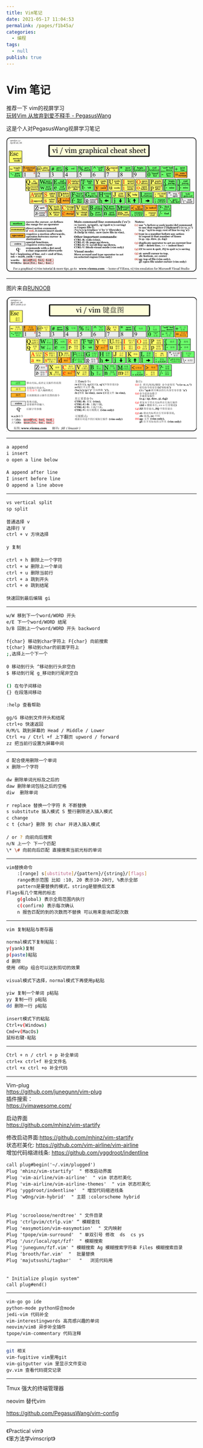 ```yaml
---
title: Vim笔记
date: 2021-05-17 11:04:53
permalink: /pages/f1b45a/
categories: 
  - 编程
tags: 
  - null
publish: true
---
```

# Vim 笔记

推荐一下 vim的视屏学习  
[玩转Vim 从放弃到爱不释手 - PegasusWang](https://www.imooc.com/learn/1129)  

这是个人对PegasusWang视屏学习笔记  

![img](../images/2021-05-17-16-00-06.png)  

---

图片来自[RUNOOB](https://www.runoob.com/w3cnote/all-vim-cheatsheat.html)  

![img](../images/2021-05-17-16-00-29.png)  

---

``` bash
a append
i insert 
o open a line below

A append after line 
I insert before line
O append a line above
```

---

``` bash
vs vertical split 
sp split 

普通选择 v
选择行 V
ctrl + v 方块选择

y 复制

ctrl + h 删除上一个字符
ctrl + w 删除上一个单词
ctrl + u 删除当前行
ctrl + a 跳到开头
ctrl + e 跳到结尾

快速回到最后编辑 gi
```

---

``` bash
w/W 移到下一个word/WORD 开头
e/E 下一个word/WORD 结尾
b/B 回到上一个word/WORD 开头 backword

f{char} 移动到char字符上 F{char} 向前搜索
t{char} 移动到char的前面字符上
;,选择上一个下一个

0 移动到行头 ^移动到行头非空白
$ 移动到行尾 g_移动到行尾非空白

() 在句子间移动
{} 在段落间移动

:help 查看帮助

gg/G 移动到文件开头和结尾  
ctrl+o 快速返回
H/M/L 跳到屏幕的 Head / Middle / Lower
Ctrl +u / Ctrl +f 上下翻页 upword / forward  
zz 把当前行设置为屏幕中间
```

---

``` bash
d 配合使用删除一个单词
x 删除一个字符

dw 删除单词光标及之后的
daw 删除单词包括之后的空格
diw  删除单词

r replace 替换一个字符 R 不断替换
s substitute 插入模式 S 整行删除进入插入模式
c change  
c t {char} 删除 到 char 并进入插入模式

/ or ? 向前向后搜索
n/N 上一个 下一个匹配
\* \# 向前向后匹配 直接搜索当前光标的单词
```

---

``` bash
vim替换命令
    :[range] s[ubstitute]/{pattern}/{string}/[flags]
    range表示范围 比如 :10, 20 表示10-20行, %表示全部
    pattern是要替换的模式，string是替换后文本
Flags有几个常用的标志
    g(global) 表示全局范围内执行
    c(confirm) 表示每次确认  
    n 报告匹配的到的次数而不替换 可以用来查询匹配次数
```

---

``` bash
vim 复制粘贴与寄存器

normal模式下复制粘贴：
y(yank)复制
p(paste)粘贴
d 删除
使用 d和p 组合可以达到剪切的效果

visual模式下选择，normal模式下再使用p粘贴

yiw 复制一个单词 p粘贴
yy 复制一行 p粘贴
dd 删除一行 p粘贴

insert模式下的粘贴
Ctrl+v(Windows)
Cmd+v(MacOs)
鼠标右键-粘贴
```

---

``` bash
Ctrl + n / ctrl + p 补全单词
ctrl+x ctrl+f 补全文件名
ctrl +x ctrl +o 补全代码
```

---

Vim-plug  
<https://github.com/junegunn/vim-plug>  
插件搜索：  
<https://vimawesome.com/>  

启动界面  
<https://github.com/mhinz/vim-startify>  

修改启动界面:<https://github.com/mhinz/vim-startify>  
状态栏美化: <https://github.com/vim-airline/vim-airline>  
增加代码缩进线条: <https://github.com/yggdroot/indentline>  

``` vim
call plug#begin('~/.vim/plugged')
Plug 'mhinz/vim-startify'  " 修改启动界面
Plug 'vim-airline/vim-airline'  " vim 状态栏美化
Plug 'vim-airline/vim-airline-themes'  " vim 状态栏美化
Plug 'yggdroot/indentline'  " 增加代码缩进线条
Plug 'w0ng/vim-hybrid'  " 主题 :colorscheme hybrid


Plug 'scrooloose/nerdtree' " 文件目录
Plug 'ctrlpvim/ctrlp.vim' “ 模糊查找
Plug 'easymotion/vim-easymotion'  " 文内映射
Plug 'tpope/vim-surround'  " 单双引号 修改  ds  cs ys 
Plug '/usr/local/opt/fzf'  " 模糊搜索 
Plug 'junegunn/fzf.vim' " 模糊搜索 Ag 模糊搜索字符串 Files 模糊搜索目录
Plug 'brooth/far.vim'  "  批量替换
Plug 'majutsushi/tagbar'   "   浏览代码用


" Initialize plugin system"
call plug#end()
```

---

``` bash
vim-go go ide
python-mode python综合mode
jedi-vim 代码补全
vim-interestingwords 高亮感兴趣的单词
neovim/vim8 异步补全插件
tpope/vim-commentary 代码注释
```

---

``` bash
git 相关
vim-fugitive vim里用git
vim-gitgutter vim 里显示文件变动
gv.vim 查看代码提交记录
```

---

Tmux 强大的终端管理器  

neovim 替代vim  

<https://github.com/PegasusWang/vim-config>  

---

《Practical vim》  
《笨方法学vimscript》  
